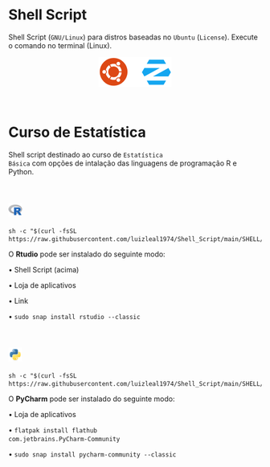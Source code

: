# Shell Script

Shell Script (<code>GNU/Linux</code>) para distros baseadas no <code>Ubuntu</code> (<a style="text-decoration:none" target='_blank' rel='noopener noreferrer' href='https://github.com/luizleal1974/Shell_Script/blob/main/LICENSE/LICENSE.md'><code>License</code></a>). Execute o comando no terminal (Linux).

<p align="center">
<img src="/Ubuntu_Zorin_OS.png"/>
</p>

</br>

# Curso de Estatística

Shell script destinado ao curso de <a style="text-decoration:none" target='_blank' rel='noopener noreferrer' href='https://gitlab.com/luizleal1974/curso-de-estatistica'><code>Estatística Básica</code></a> com opções de intalação das linguagens de programação R e Python.

</br>

### <img height="27" src="https://raw.githubusercontent.com/devicons/devicon/master/icons/r/r-original.svg" alt="r">

```
sh -c "$(curl -fsSL https://raw.githubusercontent.com/luizleal1974/Shell_Script/main/SHELL/bstatR.sh)"
```
O <b>Rtudio</b> pode ser instalado do seguinte modo:

&#x2022; Shell Script (acima)

&#x2022; Loja de aplicativos

&#x2022; <a style="text-decoration:none" target='_blank' rel='noopener noreferrer' href='https://posit.co/download/rstudio-desktop/'>Link</a>

&#x2022; <code>sudo snap install rstudio --classic</code>

</br>

### <img height="27" src="https://raw.githubusercontent.com/devicons/devicon/master/icons/python/python-original.svg" alt="r">

```
sh -c "$(curl -fsSL https://raw.githubusercontent.com/luizleal1974/Shell_Script/main/SHELL/bstatPy.sh)"
```

O <b>PyCharm</b> pode ser instalado do seguinte modo:

&#x2022; Loja de aplicativos

&#x2022; <code>flatpak install flathub com.jetbrains.PyCharm-Community</code>

&#x2022; <code>sudo snap install pycharm-community --classic</code>
</br>
